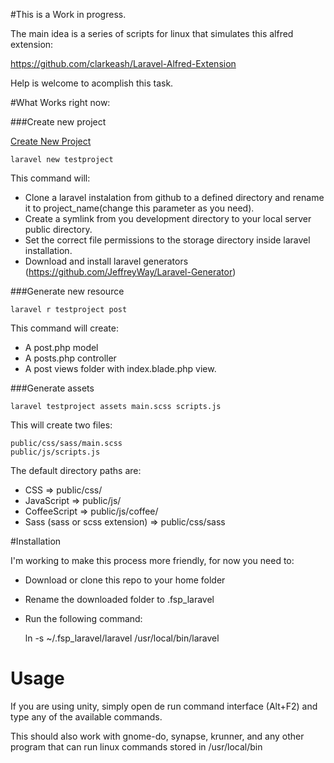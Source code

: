 #This is a Work in progress. 

The main idea is a series of scripts for linux that simulates this alfred extension:

https://github.com/clarkeash/Laravel-Alfred-Extension 

Help is welcome to acomplish this task.

#What Works right now:

###Create new project

[Create New Project](https://dl.dropboxusercontent.com/u/4159593/images/laravel-helpers-dash-1.jpg)

    laravel new testproject

This command will:

- Clone a laravel instalation from github to a defined directory and rename it to project_name(change this parameter as you need).
- Create a symlink from you development directory to your local server public directory. 
- Set the correct file permissions to the storage directory inside laravel installation.
- Download and install laravel generators (https://github.com/JeffreyWay/Laravel-Generator)

###Generate new resource

    laravel r testproject post 

This command will create:
  - A post.php model
  - A posts.php controller 
  - A post views folder with index.blade.php view.

###Generate assets

    laravel testproject assets main.scss scripts.js

This will create two files:

    public/css/sass/main.scss
    public/js/scripts.js

The default directory paths are:

- CSS => public/css/
- JavaScript => public/js/
- CoffeeScript => public/js/coffee/
- Sass (sass or scss extension) => public/css/sass

#Installation

I'm working to make this process more friendly, for now you need to:

- Download or clone this repo to your home folder
- Rename the downloaded folder to .fsp_laravel
- Run the following command:

    ln -s ~/.fsp_laravel/laravel /usr/local/bin/laravel

# Usage

If you are using unity, simply open de run command interface (Alt+F2) and type any of the available commands.

This should also work with gnome-do, synapse, krunner, and any other program that can run linux commands stored in /usr/local/bin
